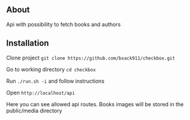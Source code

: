 ## About

Api with possibility to fetch books and authors

## Installation

Clone project ```git clone https://github.com/bxack911/checkbox.git```

Go to working directory ```cd checkbox```

Run ```./run.sh -i``` and follow instructions

Open ```http://localhost/api```

Here you can see allowed api routes. Books images will be stored in the public/media directory
